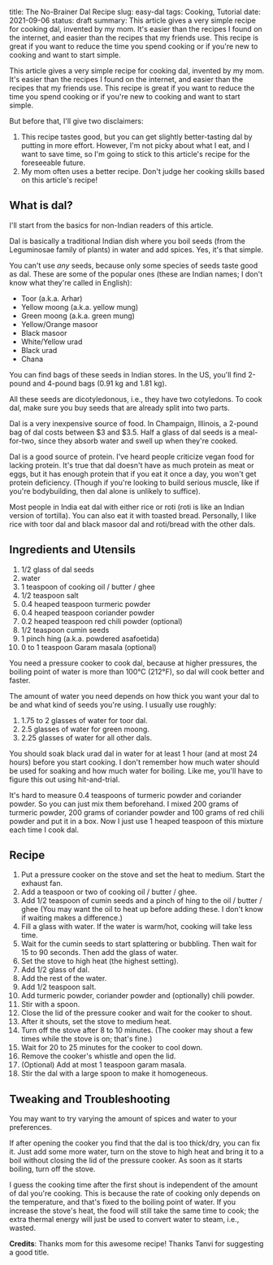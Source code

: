 title: The No-Brainer Dal Recipe
slug: easy-dal
tags: Cooking, Tutorial
date: 2021-09-06
status: draft
summary: This article gives a very simple recipe for cooking dal, invented by my mom. It's easier than the recipes I found on the internet, and easier than the recipes that my friends use. This recipe is great if you want to reduce the time you spend cooking or if you're new to cooking and want to start simple.


This article gives a very simple recipe for cooking dal, invented by my mom.
It's easier than the recipes I found on the internet,
and easier than the recipes that my friends use.
This recipe is great if you want to reduce the time you spend cooking
or if you're new to cooking and want to start simple.

But before that, I'll give two disclaimers:

1.  This recipe tastes good, but you can get slightly better-tasting dal by putting in more effort.
    However, I'm not picky about what I eat, and I want to save time, so I'm going to
    stick to this article's recipe for the foreseeable future.
2.  My mom often uses a better recipe. Don't judge her cooking skills based on this article's recipe!

## What is dal?

I'll start from the basics for non-Indian readers of this article.

Dal is basically a traditional Indian dish where you boil seeds
(from the Leguminosae family of plants) in water and add spices.
Yes, it's that simple.

You can't use *any* seeds,
because only some species of seeds taste good as dal.
These are some of the popular ones
(these are Indian names; I don't know what they're called in English):

* Toor (a.k.a. Arhar)
* Yellow moong (a.k.a. yellow mung)
* Green moong (a.k.a. green mung)
* Yellow/Orange masoor
* Black masoor
* White/Yellow urad
* Black urad
* Chana

You can find bags of these seeds in Indian stores.
In the US, you'll find 2-pound and 4-pound bags (0.91 kg and 1.81 kg).

All these seeds are dicotyledonous, i.e., they have two cotyledons.
To cook dal, make sure you buy seeds that are already split into two parts.

Dal is a very inexpensive source of food.
In Champaign, Illinois, a 2-pound bag of dal costs between &dollar;3 and &dollar;3.5.
Half a glass of dal seeds is a meal-for-two,
since they absorb water and swell up when they're cooked.

Dal is a good source of protein.
I've heard people criticize vegan food for lacking protein.
It's true that dal doesn't have as much protein as meat or eggs,
but it has enough protein that if you eat it once a day,
you won't get protein deficiency.
(Though if you're looking to build serious muscle,
like if you're bodybuilding, then dal alone is unlikely to suffice).

Most people in India eat dal with either rice or roti
(roti is like an Indian version of tortilla).
You can also eat it with toasted bread.
Personally, I like rice with toor dal and black masoor dal
and roti/bread with the other dals.

## Ingredients and Utensils

1.  1/2 glass of dal seeds
2.  water
3.  1 teaspoon of cooking oil / butter / ghee
4.  1/2 teaspoon salt
5.  0.4 heaped teaspoon turmeric powder
6.  0.4 heaped teaspoon coriander powder
7.  0.2 heaped teaspoon red chili powder (optional)
8.  1/2 teaspoon cumin seeds
9.  1 pinch hing (a.k.a. powdered asafoetida)
10. 0 to 1 teaspoon Garam masala (optional)

You need a pressure cooker to cook dal,
because at higher pressures, the boiling point of water is
more than 100&deg;C (212&deg;F), so dal will cook better and faster.

The amount of water you need depends on how thick you want your dal to be
and what kind of seeds you're using. I usually use roughly:

1.  1.75 to 2 glasses of water for toor dal.
2.  2.5 glasses of water for green moong.
3.  2.25 glasses of water for all other dals.

You should soak black urad dal in water for at least 1 hour (and at most 24 hours)
before you start cooking.
I don't remember how much water should be used for soaking
and how much water for boiling.
Like me, you'll have to figure this out using hit-and-trial.

It's hard to measure 0.4 teaspoons of turmeric powder and coriander powder.
So you can just mix them beforehand.
I mixed 200 grams of turmeric powder, 200 grams of coriander powder
and 100 grams of red chili powder and put it in a box.
Now I just use 1 heaped teaspoon of this mixture
each time I cook dal.

## Recipe

1.  Put a pressure cooker on the stove and set the heat to medium.
    Start the exhaust fan.
2.  Add a teaspoon or two of cooking oil / butter / ghee.
3.  Add 1/2 teaspoon of cumin seeds and a pinch of hing to the oil / butter / ghee
    (You may want the oil to heat up before adding these.
    I don't know if waiting makes a difference.)
4.  Fill a glass with water.
    If the water is warm/hot, cooking will take less time.
5.  Wait for the cumin seeds to start splattering or bubbling.
    Then wait for 15 to 90 seconds.
    Then add the glass of water.
6.  Set the stove to high heat (the highest setting).
7.  Add 1/2 glass of dal.
8.  Add the rest of the water.
9.  Add 1/2 teaspoon salt.
10. Add turmeric powder, coriander powder and (optionally) chili powder.
11. Stir with a spoon.
12. Close the lid of the pressure cooker and wait for the cooker to shout.
13. After it shouts, set the stove to medium heat.
14. Turn off the stove after 8 to 10 minutes.
    (The cooker may shout a few times while the stove is on; that's fine.)
15. Wait for 20 to 25 minutes for the cooker to cool down.
16. Remove the cooker's whistle and open the lid.
17. (Optional) Add at most 1 teaspoon garam masala.
18. Stir the dal with a large spoon to make it homogeneous.

## Tweaking and Troubleshooting

You may want to try varying the amount of spices and water to your preferences.

If after opening the cooker you find that the dal is too thick/dry, you can fix it.
Just add some more water, turn on the stove to high heat and bring it to a boil
without closing the lid of the pressure cooker.
As soon as it starts boiling, turn off the stove.

I guess the cooking time after the first shout is independent of the amount of dal you're cooking.
This is because the rate of cooking only depends on the temperature,
and that's fixed to the boiling point of water.
If you increase the stove's heat, the food will still take the same time to cook;
the extra thermal energy will just be used to convert water to steam, i.e., wasted.

**Credits**: Thanks mom for this awesome recipe!
Thanks Tanvi for suggesting a good title.
